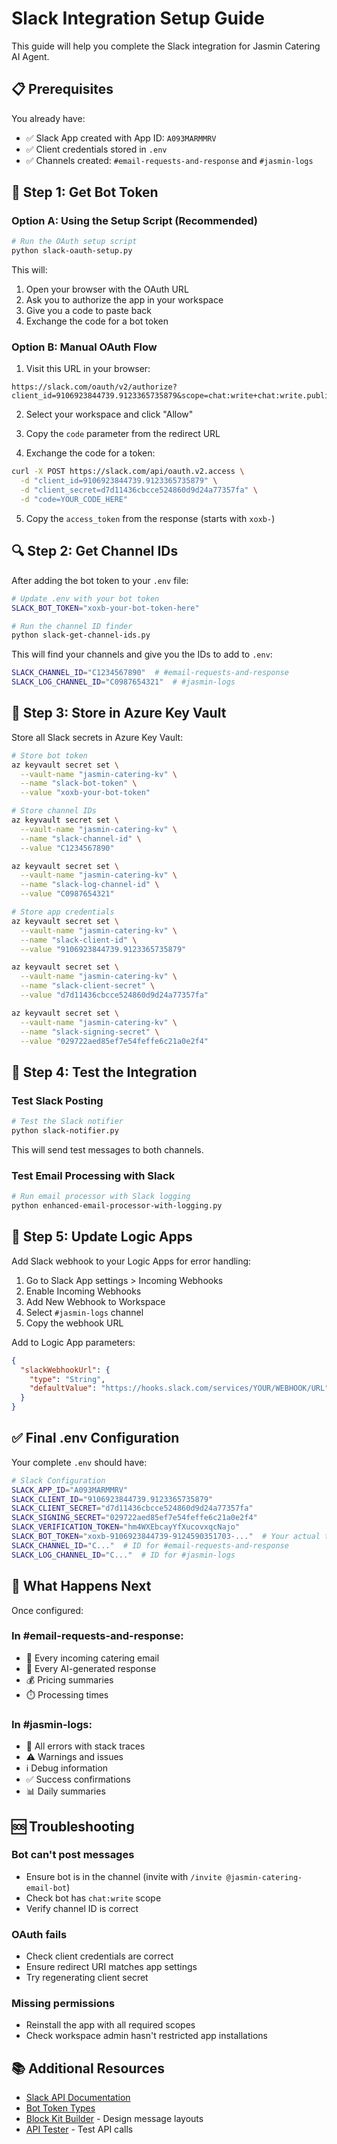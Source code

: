 # Slack Integration Setup Guide

This guide will help you complete the Slack integration for Jasmin Catering AI Agent.

## 📋 Prerequisites

You already have:
- ✅ Slack App created with App ID: `A093MARMMRV`
- ✅ Client credentials stored in `.env`
- ✅ Channels created: `#email-requests-and-response` and `#jasmin-logs`

## 🚀 Step 1: Get Bot Token

### Option A: Using the Setup Script (Recommended)

```bash
# Run the OAuth setup script
python slack-oauth-setup.py
```

This will:
1. Open your browser with the OAuth URL
2. Ask you to authorize the app in your workspace
3. Give you a code to paste back
4. Exchange the code for a bot token

### Option B: Manual OAuth Flow

1. Visit this URL in your browser:
```
https://slack.com/oauth/v2/authorize?client_id=9106923844739.9123365735879&scope=chat:write+chat:write.public+channels:read+channels:history+files:write+users:read+team:read
```

2. Select your workspace and click "Allow"

3. Copy the `code` parameter from the redirect URL

4. Exchange the code for a token:
```bash
curl -X POST https://slack.com/api/oauth.v2.access \
  -d "client_id=9106923844739.9123365735879" \
  -d "client_secret=d7d11436cbcce524860d9d24a77357fa" \
  -d "code=YOUR_CODE_HERE"
```

5. Copy the `access_token` from the response (starts with `xoxb-`)

## 🔍 Step 2: Get Channel IDs

After adding the bot token to your `.env` file:

```bash
# Update .env with your bot token
SLACK_BOT_TOKEN="xoxb-your-bot-token-here"

# Run the channel ID finder
python slack-get-channel-ids.py
```

This will find your channels and give you the IDs to add to `.env`:
```bash
SLACK_CHANNEL_ID="C1234567890"  # #email-requests-and-response
SLACK_LOG_CHANNEL_ID="C0987654321"  # #jasmin-logs
```

## 🔐 Step 3: Store in Azure Key Vault

Store all Slack secrets in Azure Key Vault:

```bash
# Store bot token
az keyvault secret set \
  --vault-name "jasmin-catering-kv" \
  --name "slack-bot-token" \
  --value "xoxb-your-bot-token"

# Store channel IDs
az keyvault secret set \
  --vault-name "jasmin-catering-kv" \
  --name "slack-channel-id" \
  --value "C1234567890"

az keyvault secret set \
  --vault-name "jasmin-catering-kv" \
  --name "slack-log-channel-id" \
  --value "C0987654321"

# Store app credentials
az keyvault secret set \
  --vault-name "jasmin-catering-kv" \
  --name "slack-client-id" \
  --value "9106923844739.9123365735879"

az keyvault secret set \
  --vault-name "jasmin-catering-kv" \
  --name "slack-client-secret" \
  --value "d7d11436cbcce524860d9d24a77357fa"

az keyvault secret set \
  --vault-name "jasmin-catering-kv" \
  --name "slack-signing-secret" \
  --value "029722aed85ef7e54feffe6c21a0e2f4"
```

## 🧪 Step 4: Test the Integration

### Test Slack Posting

```bash
# Test the Slack notifier
python slack-notifier.py
```

This will send test messages to both channels.

### Test Email Processing with Slack

```bash
# Run email processor with Slack logging
python enhanced-email-processor-with-logging.py
```

## 📝 Step 5: Update Logic Apps

Add Slack webhook to your Logic Apps for error handling:

1. Go to Slack App settings > Incoming Webhooks
2. Enable Incoming Webhooks
3. Add New Webhook to Workspace
4. Select `#jasmin-logs` channel
5. Copy the webhook URL

Add to Logic App parameters:
```json
{
  "slackWebhookUrl": {
    "type": "String",
    "defaultValue": "https://hooks.slack.com/services/YOUR/WEBHOOK/URL"
  }
}
```

## ✅ Final .env Configuration

Your complete `.env` should have:

```bash
# Slack Configuration
SLACK_APP_ID="A093MARMMRV"
SLACK_CLIENT_ID="9106923844739.9123365735879"
SLACK_CLIENT_SECRET="d7d11436cbcce524860d9d24a77357fa"
SLACK_SIGNING_SECRET="029722aed85ef7e54feffe6c21a0e2f4"
SLACK_VERIFICATION_TOKEN="hm4WXEbcayYfXucovxqcNajo"
SLACK_BOT_TOKEN="xoxb-9106923844739-9124590351703-..."  # Your actual token
SLACK_CHANNEL_ID="C..."  # ID for #email-requests-and-response
SLACK_LOG_CHANNEL_ID="C..."  # ID for #jasmin-logs
```

## 🎯 What Happens Next

Once configured:

### In #email-requests-and-response:
- 📧 Every incoming catering email
- 🤖 Every AI-generated response
- 💰 Pricing summaries
- ⏱️ Processing times

### In #jasmin-logs:
- 🔴 All errors with stack traces
- ⚠️ Warnings and issues
- ℹ️ Debug information
- ✅ Success confirmations
- 📊 Daily summaries

## 🆘 Troubleshooting

### Bot can't post messages
- Ensure bot is in the channel (invite with `/invite @jasmin-catering-email-bot`)
- Check bot has `chat:write` scope
- Verify channel ID is correct

### OAuth fails
- Check client credentials are correct
- Ensure redirect URI matches app settings
- Try regenerating client secret

### Missing permissions
- Reinstall the app with all required scopes
- Check workspace admin hasn't restricted app installations

## 📚 Additional Resources

- [Slack API Documentation](https://api.slack.com/docs)
- [Bot Token Types](https://api.slack.com/authentication/token-types)
- [Block Kit Builder](https://app.slack.com/block-kit-builder) - Design message layouts
- [API Tester](https://api.slack.com/methods/chat.postMessage/test) - Test API calls
